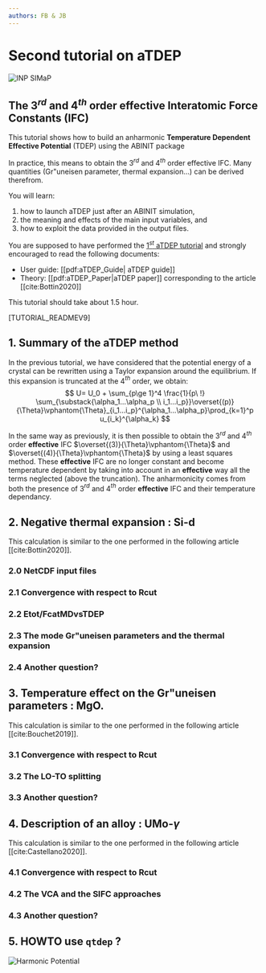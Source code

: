 ```yaml
---
authors: FB & JB
---
```


# Second tutorial on aTDEP

![INP SIMaP](https://simap.grenoble-inp.fr/medias/photo/thumbnail4-b_1521620102788-jpg)

## The 3$^{rd}$ and 4$^{th}$ order **effective** Interatomic Force Constants (IFC)

This tutorial shows how to build an anharmonic **Temperature Dependent Effective Potential** (TDEP) using the ABINIT package

In practice, this means to obtain the $3^{rd}$ and 4$^{th}$ order effective IFC.  Many quantities (Gr\"uneisen parameter, thermal expansion...) can be derived therefrom.

You will learn:

1. how to launch aTDEP just after an ABINIT simulation, 
2. the meaning and effects of the main input variables, and 
3. how to exploit the data provided in the output files.

You are supposed to have performed the [1$^{st}$ aTDEP tutorial](atdep1) and strongly encouraged to read the following documents:

* User guide: [[pdf:aTDEP_Guide| aTDEP guide]]  
* Theory: [[pdf:aTDEP_Paper|aTDEP paper]] corresponding to the article [[cite:Bottin2020]]

This tutorial should take about 1.5 hour.

[TUTORIAL_READMEV9]

## 1. Summary of the aTDEP method

In the previous tutorial, we have considered that the potential energy of a crystal can be rewritten using a Taylor expansion around the equilibrium. If this expansion is truncated at the 4$^{th}$ order, we obtain:
$$
U=   U_0 + 
\sum_{p\ge 1}^4 \frac{1}{p\ !} \sum_{\substack{\alpha_1...\alpha_p \\ i_1...i_p}}\overset{(p)}{\Theta}\vphantom{\Theta}_{i_1...i_p}^{\alpha_1...\alpha_p}\prod_{k=1}^p
 u_{i_k}^{\alpha_k}
$$

In the same way as previously, it is then possible to obtain the 3$^{rd}$ and 4$^{th}$ order **effective** IFC $\overset{(3)}{\Theta}\vphantom{\Theta}$ and $\overset{(4)}{\Theta}\vphantom{\Theta}$ by using a least squares method. These **effective** IFC are no longer constant and become temperature dependent by taking into account in an **effective** way all the terms neglected (above the truncation). The anharmonicity comes from both the presence of 3$^{rd}$ and 4$^{th}$ order **effective** IFC and their temperature dependancy.

## 2. Negative thermal expansion : Si-d

This calculation is similar to the one performed in the following article [[cite:Bottin2020]].

###	2.0 NetCDF input files

###	2.1 Convergence with respect to Rcut

###	2.2 Etot/FcatMDvsTDEP

###	2.3 The mode Gr\"uneisen parameters and the thermal expansion

###	2.4 Another question?

## 3. Temperature effect on the Gr\"uneisen parameters : MgO.

This calculation is similar to the one performed in the following article [[cite:Bouchet2019]].

###	3.1 Convergence with respect to Rcut

###	3.2 The LO-TO splitting

###	3.3 Another question?

## 4. Description of an alloy : UMo-$\gamma$

This calculation is similar to the one performed in the following article [[cite:Castellano2020]].

###	4.1 Convergence with respect to Rcut

###	4.2 The VCA and the SIFC approaches

###	4.3 Another question?

## 5. HOWTO use `qtdep` ?

![Harmonic Potential](https://upload.wikimedia.org/wikipedia/commons/6/60/Potential_approximation.png)
